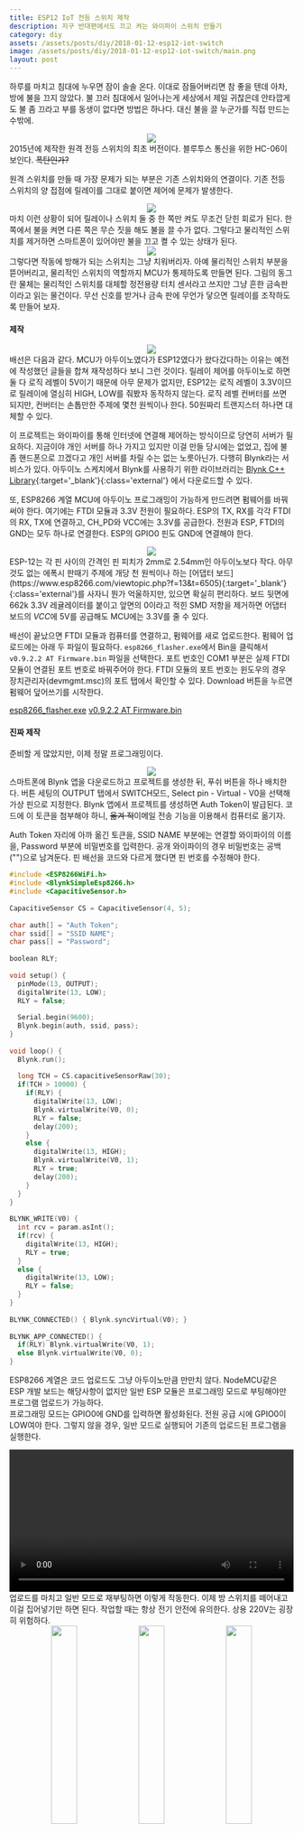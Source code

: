 ```yaml
---
title: ESP12 IoT 전등 스위치 제작
description: 지구 반대편에서도 끄고 켜는 와이파이 스위치 만들기
category: diy
assets: /assets/posts/diy/2018-01-12-esp12-iot-switch
image: /assets/posts/diy/2018-01-12-esp12-iot-switch/main.png
layout: post
---
```


하루를 마치고 침대에 누우면 잠이 솔솔 온다. 이대로 잠들어버리면 참 좋을 텐데 아차, 방에 불을 끄지 않았다.  불 끄러 침대에서 일어나는게 세상에서 제일 귀찮은데 안타깝게도 불 좀 끄라고 부를 동생이 없다면 방법은 하나다. 대신 불을 끌 누군가를 직접 만드는 수밖에.

<center>
  <img src='{{ page.assets }}/1.png'>
</center>
2015년에 제작한 원격 전등 스위치의 최초 버전이다. 블루투스 통신을 위한 HC-06이 보인다.  
<del>폭탄인가?</del>

원격 스위치를 만들 때 가장 문제가 되는 부분은 기존 스위치와의 연결이다. 기존 전등 스위치의 양 접점에 릴레이를 그대로 붙이면 제어에 문제가 발생한다.

<center>
  <img src='{{ page.assets }}/2.png'>
</center>
마치 이런 상황이 되어 릴레이나 스위치 둘 중 한 쪽만 켜도 무조건 닫힌 회로가 된다. 한 쪽에서 불을 켜면 다른 쪽은 무슨 짓을 해도 불을 끌 수가 없다. 그렇다고 물리적인 스위치를 제거하면 스마트폰이 있어야만 불을 끄고 켤 수 있는 상태가 된다.

<center>
  <img src='{{ page.assets }}/3.png'>
</center>
그렇다면 작동에 방해가 되는 스위치는 그냥 치워버리자. 아예 물리적인 스위치 부분을 뜯어버리고, 물리적인 스위치의 역할까지 MCU가 통제하도록 만들면 된다. 그림의 동그란 물체는 물리적인 스위치를 대체할 정전용량 터치 센서라고 쓰지만 그냥 흔한 금속판이라고 읽는 물건이다. 무선 신호를 받거나 금속 판에 무언가 닿으면 릴레이를 조작하도록 만들어 보자.


#### 제작
<center>
  <img src='{{ page.assets }}/4.png'>
</center>
배선은 다음과 같다. MCU가 아두이노였다가 ESP12였다가 왔다갔다하는 이유는 예전에 작성했던 글들을 합쳐 재작성하다 보니 그런 것이다. 릴레이 제어를 아두이노로 하면 둘 다 로직 레벨이 5V이기 때문에 아무 문제가 없지만, ESP12는 로직 레벨이 3.3V이므로 릴레이에 열심히 HIGH, LOW를 줘봤자 동작하지 않는다. 로직 레벨 컨버터를 쓰면 되지만, 컨버터는 손톱만한 주제에 몇천 원씩이나 한다. 50원짜리 트랜지스터 하나면 대체할 수 있다.

이 프로젝트는 와이파이를 통해 인터넷에 연결해 제어하는 방식이므로 당연히 서버가 필요하다. 지금이야 개인 서버를 하나 가지고 있지만 이걸 만들 당시에는 없었고, 집에 불 좀 핸드폰으로 끄겠다고 개인 서버를 차릴 수는 없는 노릇아닌가. 다행히 Blynk라는 서비스가 있다. 아두이노 스케치에서 Blynk를 사용하기 위한 라이브러리는 [Blynk C++ Library](https://github.com/blynkkk/blynk-library){:target='_blank'}{:class='external'} 에서 다운로드할 수 있다.

또, ESP8266 계열 MCU에 아두이노 프로그래밍이 가능하게 만드려면 펌웨어를 바꿔 써야 한다. 여기에는 FTDI 모듈과 3.3V 전원이 필요하다. ESP의 TX, RX를 각각 FTDI의 RX, TX에 연결하고, CH_PD와 VCC에는 3.3V를 공급한다. 전원과 ESP, FTDI의 GND는 모두 하나로 연결한다. ESP의 GPIO0 핀도 GND에 연결해야 한다.  

<center>
  <img src='{{ page.assets }}/main.png'>
</center>
ESP-12는 각 핀 사이의 간격인 핀 피치가 2mm로 2.54mm인 아두이노보다 작다. 아무것도 없는 에폭시 판때기 주제에 개당 천 원씩이나 하는 [어댑터 보드](https://www.esp8266.com/viewtopic.php?f=13&t=6505){:target='_blank'}{:class='external'}를 사자니 뭔가 억울하지만, 있으면 확실히 편리하다. 보드 뒷면에 662k 3.3V 레귤레이터를 붙이고 앞면의 0이라고 적힌 SMD 저항을 제거하면 어댑터 보드의 <dfn>VCC</dfn>에 5V를 공급해도 MCU에는 3.3V를 줄 수 있다.

배선이 끝났으면 FTDI 모듈과 컴퓨터를 연결하고, 펌웨어를 새로 업로드한다. 펌웨어 업로드에는 아래 두 파일이 필요하다. `esp8266_flasher.exe`에서 Bin을 클릭해서 `v0.9.2.2 AT Firmware.bin` 파일을 선택한다. 포트 번호인 COM1 부분은 실제 FTDI 모듈이 연결된 포트 번호로 바꿔주어야 한다. FTDI 모듈의 포트 번호는 윈도우의 경우 장치관리자(devmgmt.msc)의 포트 탭에서 확인할 수 있다. Download 버튼을 누르면 펌웨어 덮어쓰기를 시작한다.

[<i class='fas fa-download'></i> esp8266_flasher.exe](https://luftaquila.io/droppy/$/AYpDi)
[<i class='fas fa-download'></i> v0.9.2.2 AT Firmware.bin](https://luftaquila.io/droppy/$/mtJCC)

#### 진짜 제작
준비할 게 많았지만, 이제 정말 프로그래밍이다.
<center>
  <img src='{{ page.assets }}/5.png'>
</center>
스마트폰에 Blynk 앱을 다운로드하고 프로젝트를 생성한 뒤, 푸쉬 버튼을 하나 배치한다. 버튼 세팅의 OUTPUT 탭에서 SWITCH모드, Select pin - Virtual - V0을 선택해 가상 핀으로 지정한다.  
Blynk 앱에서 프로젝트를 생성하면 Auth Token이 발급된다. 코드에 이 토큰을 첨부해야 하니, <del>옮겨 적</del>이메일 전송 기능을 이용해서 컴퓨터로 옮기자.

Auth Token 자리에 아까 옮긴 토큰을, SSID NAME 부분에는 연결할 와이파이의 이름을, Password 부분에 비밀번호를 입력한다. 공개 와이파이의 경우 비밀번호는 공백("")으로 남겨둔다. 핀 배선을 코드와 다르게 했다면 핀 번호를 수정해야 한다.
``` cpp
#include <ESP8266WiFi.h>
#include <BlynkSimpleEsp8266.h>
#include <CapacitiveSensor.h>
 
CapacitiveSensor CS = CapacitiveSensor(4, 5);
 
char auth[] = "Auth Token";
char ssid[] = "SSID NAME";
char pass[] = "Password";
 
boolean RLY;
 
void setup() {
  pinMode(13, OUTPUT);
  digitalWrite(13, LOW);
  RLY = false;
 
  Serial.begin(9600);
  Blynk.begin(auth, ssid, pass);
}
 
void loop() {
  Blynk.run();
   
  long TCH = CS.capacitiveSensorRaw(30);
  if(TCH > 10000) {
    if(RLY) {
      digitalWrite(13, LOW);
      Blynk.virtualWrite(V0, 0);
      RLY = false;
      delay(200);
    }
    else {
      digitalWrite(13, HIGH);
      Blynk.virtualWrite(V0, 1);
      RLY = true;
      delay(200);
    }
  }
}
 
BLYNK_WRITE(V0) {
  int rcv = param.asInt();
  if(rcv) {
    digitalWrite(13, HIGH);
    RLY = true;
  }
  else {
    digitalWrite(13, LOW);
    RLY = false;
  }
}
 
BLYNK_CONNECTED() { Blynk.syncVirtual(V0); }
 
BLYNK_APP_CONNECTED() {
  if(RLY) Blynk.virtualWrite(V0, 1);
  else Blynk.virtualWrite(V0, 0);
}
```
ESP8266 계열은 코드 업로드도 그냥 아두이노만큼 만만치 않다. NodeMCU같은 ESP 개발 보드는 해당사항이 없지만 일반 ESP 모듈은 프로그래밍 모드로 부팅해야만 프로그램 업로드가 가능하다.  
프로그래밍 모드는 GPIO0에 GND를 입력하면 활성화된다. 전원 공급 시에 GPIO0이 LOW여야 한다. 그렇지 않을 경우, 일반 모드로 실행되어 기존의 업로드된 프로그램을 실행한다.

<video controls style='width: 100%; height: auto'>
  <source src="{{ page.assets }}/movie.mp4" type="video/mp4">
  Sorry, your browser doesn't support embedded videos.
</video>
업로드를 마치고 일반 모드로 재부팅하면 이렇게 작동한다. 이제 방 스위치를 떼어내고 이걸 집어넣기만 하면 된다. 작업할 때는 항상 전기 안전에 유의한다. 상용 220V는 굉장히 위험하다.

<center>
  <img src='{{ page.assets }}/6.png' style='width: 30%'>
  <img src='{{ page.assets }}/7.png' style='width: 30%'>
  <img src='{{ page.assets }}/8.png' style='width: 30%'>
</center>
잘 집어넣고 닫아준다. 어차피 스위치 안에 들어가니 패키징에는 따로 신경쓰지 않았다.

<center>
  <video controls>
    <source src="{{ page.assets }}/video.mp4" type="video/mp4">
    Sorry, your browser doesn't support embedded videos.
  </video>
</center>
작동 영상은 ESP12 버전일 때 찍어놓은게 없어서 HC-06을 이용한 블루투스 통신 버전일 때 영상을 첨부한다.


